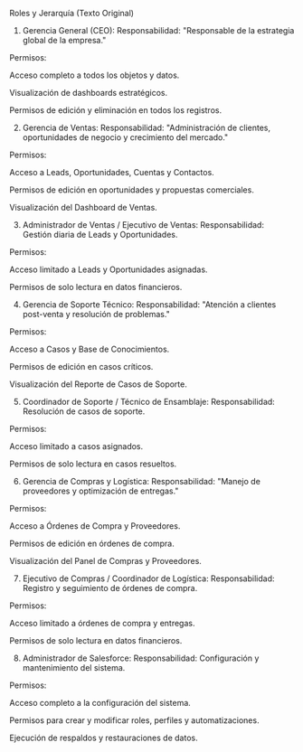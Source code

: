 Roles y Jerarquía (Texto Original)
1. Gerencia General (CEO):
Responsabilidad: "Responsable de la estrategia global de la empresa."

Permisos:

Acceso completo a todos los objetos y datos.

Visualización de dashboards estratégicos.

Permisos de edición y eliminación en todos los registros.

2. Gerencia de Ventas:
Responsabilidad: "Administración de clientes, oportunidades de negocio y crecimiento del mercado."

Permisos:

Acceso a Leads, Oportunidades, Cuentas y Contactos.

Permisos de edición en oportunidades y propuestas comerciales.

Visualización del Dashboard de Ventas.

3. Administrador de Ventas / Ejecutivo de Ventas:
Responsabilidad: Gestión diaria de Leads y Oportunidades.

Permisos:

Acceso limitado a Leads y Oportunidades asignadas.

Permisos de solo lectura en datos financieros.

4. Gerencia de Soporte Técnico:
Responsabilidad: "Atención a clientes post-venta y resolución de problemas."

Permisos:

Acceso a Casos y Base de Conocimientos.

Permisos de edición en casos críticos.

Visualización del Reporte de Casos de Soporte.

5. Coordinador de Soporte / Técnico de Ensamblaje:
Responsabilidad: Resolución de casos de soporte.

Permisos:

Acceso limitado a casos asignados.

Permisos de solo lectura en casos resueltos.

6. Gerencia de Compras y Logística:
Responsabilidad: "Manejo de proveedores y optimización de entregas."

Permisos:

Acceso a Órdenes de Compra y Proveedores.

Permisos de edición en órdenes de compra.

Visualización del Panel de Compras y Proveedores.

7. Ejecutivo de Compras / Coordinador de Logística:
Responsabilidad: Registro y seguimiento de órdenes de compra.

Permisos:

Acceso limitado a órdenes de compra y entregas.

Permisos de solo lectura en datos financieros.

8. Administrador de Salesforce:
Responsabilidad: Configuración y mantenimiento del sistema.

Permisos:

Acceso completo a la configuración del sistema.

Permisos para crear y modificar roles, perfiles y automatizaciones.

Ejecución de respaldos y restauraciones de datos.